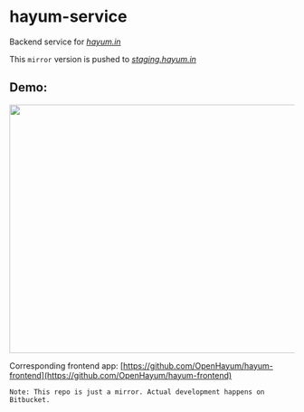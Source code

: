 # hayum-service
Backend service for *[hayum.in](http://alpha-v2.hayum.in/music)*
  
This `mirror` version is pushed to  *[staging.hayum.in](http://staging.hayum.in)*

## Demo:  
<img src="public/demo/hayum_demo.gif" width="800" height="440"/>

Corresponding frontend app: [https://github.com/OpenHayum/hayum-frontend](https://github.com/OpenHayum/hayum-frontend)

`Note: This repo is just a mirror. Actual development happens on Bitbucket.`
